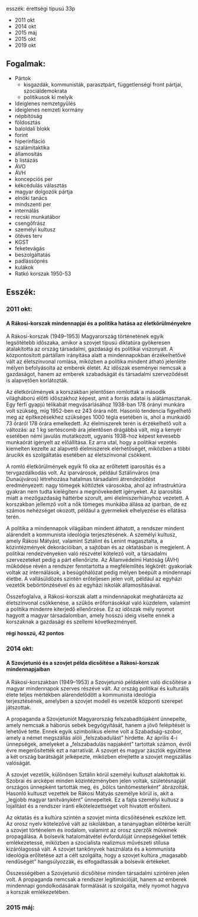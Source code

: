 esszék: érettségi típusú 33p
- 2011 okt
- 2014 okt
- 2015 máj
- 2015 okt
- 2019 okt

## Fogalmak:
-  Pártok
	- kisgazdák, kommunisták, parasztpárt, függetlenségi front pártjai, szociáldemokrata 
	- politikusok ki melyik
- Ideiglenes nemzetgyűlés
- ideiglenes nemzeti kormány
- népbítóság
- földosztás
- baloldali blokk
- forint 
- hiperinfláció
- szalámitaktika
- államosítás
- b listázás
- ÁVO
- ÁVH
- koncepciós per
- kékcédulás választás
- magyar dolgozók pártja
- elnöki tanács
- mindszenti per
- internálás
- recski munkatábor
- csengőfrász
- személyi kultusz
- ötéves terv
- KGST
- feketevágás
- beszolgáltatás
- padlássöprés
- kulákok
- Ratkó korszak 1950-53

## Esszék:
### 2011 okt:
#### A Rákosi-korszak mindennapjai és a politika hatása az életkörülményekre

A Rákosi-korszak (1949–1953) Magyarország történetének egyik legsötétebb időszaka, amikor a szovjet típusú diktatúra gyökeresen átalakította az ország társadalmi, gazdasági és politikai viszonyait. A központosított pártállam irányítása alatt a mindennapokban érzékelhetővé vált az életszínvonal romlása, miközben a politika mindent átható jelenléte mélyen befolyásolta az emberek életét. Az időszak eseményei nemcsak a gazdaságot, hanem az emberek szabadságát és társadalmi szerveződését is alapvetően korlátozták.

Az életkörülmények a korszakban jelentősen romlottak a második világháború előtti időszakhoz képest, amit a forrás adatai is alátámasztanak. Egy férfi gyapjú télikabát megvásárlásához 1938-ban 178 órányi munkára volt szükség, míg 1952-ben ez 243 órára nőtt. Hasonló tendencia figyelhető meg az építkezésekhez szükséges 1000 tégla esetében is, ahol a munkaidő 73 óráról 178 órára emelkedett. Az élelmiszerek terén is érzékelhető volt a változás: az 1 kg sertéscomb ára jelentősen drágábbá vált, míg a kenyér esetében némi javulás mutatkozott, ugyanis 1938-hoz képest kevesebb munkaórát igényelt az előállítása. Ez arra utal, hogy a politikai vezetés kiemelten kezelte az alapvető élelmiszerek elérhetőségét, miközben a többi árucikk és szolgáltatás esetében az életszínvonal csökkent.

A romló életkörülmények egyik fő oka az erőltetett iparosítás és a tervgazdálkodás volt. Az iparvárosok, például Sztálinváros (ma Dunaújváros) létrehozása hatalmas társadalmi átrendeződést eredményezett: nagy tömegek költöztek városokba, ahol az infrastruktúra gyakran nem tudta kielégíteni a megnövekedett igényeket. Az iparosítás miatt a mezőgazdaság háttérbe szorult, ami élelmiszerhiányhoz vezetett. A korszakban jellemző volt a nők tömeges munkába állása az iparban, de ez számos nehézséget okozott, például a gyermekek elhelyezése és ellátása terén.

A politika a mindennapok világában mindent áthatott, a rendszer mindent alárendelt a kommunista ideológia terjesztésének. A személyi kultusz, amely Rákosi Mátyást, valamint Sztálint és Lenint magasztalta, a közintézmények dekorációiban, a sajtóban és az oktatásban is megjelent. A politikai rendezvényeken való részvétel kötelező volt, a társadalmi szervezeteket pedig a párt ellenőrizte. Az Államvédelmi Hatóság (ÁVH) működése révén a rendszer fenntartotta a megfélemlítés légkörét: gyakoriak voltak az internálások, a besúgóhálózat pedig mélyen beépült a mindennapi életbe. A vallásüldözés szintén erőteljesen jelen volt, például az egyházi vezetők bebörtönzésével és az egyházi iskolák államosításával.

Összefoglalva, a Rákosi-korszak alatt a mindennapokat meghatározta az életszínvonal csökkenése, a szűkös erőforrásokkal való küzdelem, valamint a politika mindenre kiterjedő ellenőrzése. Ez az időszak mély nyomot hagyott a magyar társadalomban, amely hosszú ideig viselte ennek a korszaknak a gazdasági és szellemi következményeit.

**régi hosszú, 42 pontos**
### 2014 okt:
#### A Szovjetunió és a szovjet példa dicsőítése a Rákosi-korszak mindennapjaiban

A Rákosi-korszakban (1949–1953) a Szovjetunió példaként való dicsőítése a magyar mindennapok szerves részévé vált. Az ország politikai és kulturális élete teljes mértékben alárendelődött a kommunista ideológia terjesztésének, amelyben a szovjet modell és vezetők központi szerepet játszottak.

A propaganda a Szovjetuniót Magyarország felszabadítójaként ünnepelte, amely nemcsak a háborús sebek begyógyítását, hanem a jövő felépítését is lehetővé tette. Ennek egyik szimbolikus eleme volt a Szabadság-szobor, amely a német megszállás alóli „felszabadulást” hirdette. Az április 4-i ünnepségek, amelyeket a „felszabadulás napjaként” tartottak számon, évről évre megerősítették ezt a narratívát. A szovjet és magyar zászlók együttese a két ország barátságát jelképezte, miközben elrejtette a szovjet megszállás valóságát.

A szovjet vezetők, különösen Sztálin körül személyi kultuszt alakítottak ki. Szobrai és arcképei minden közintézményben jelen voltak, születésnapját országos ünnepként tartották meg, és „bölcs tanítómesterként” ábrázolták. Hasonló kultuszt vezettek be Rákosi Mátyás személye körül is, akit a „legjobb magyar tanítványként” ünnepeltek. Ez a fajta személyi kultusz a lojalitást és a rendszer iránti elkötelezettséget volt hivatott erősíteni.

Az oktatás és a kultúra szintén a szovjet minta dicsőítésének eszköze lett. Az orosz nyelv kötelezővé vált az iskolákban, a tananyagban előtérbe került a szovjet történelem és irodalom, valamint az orosz szerzők műveinek propagálása. A bolsevik hatalomátvétel évfordulóját ünnepségekkel tették emlékezetessé, miközben a szocialista realizmus művészeti stílusa kizárólagossá vált. A szovjet tankönyvek használata és a kommunista ideológia erőltetése azt a célt szolgálta, hogy a szovjet kultúra „magasabb rendűségét” hangsúlyozzák, és elfogadtassák a bolsevik értékeket.

Összességében a Szovjetunió dicsőítése minden társadalmi színtéren jelen volt. A propaganda nemcsak a rendszer legitimációját, hanem az emberek mindennapi gondolkodásának formálását is szolgálta, mély nyomot hagyva a korszak emlékezetében.

### 2015 máj:
